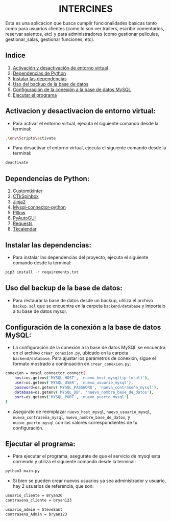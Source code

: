 <h1 align="center"> INTERCINES </h1>
Esta es una aplicacion que busca cumplir funcionalidades basicas tanto como para usuarios clientes (como lo  son ver trailers, escribir comentarios, reservar asientos, etc) y para administradores (como gestionar peliculas, gestionar_salas, gestionar funciones, etc).

## Indice
1. [Activación y desactivación de entorno virtual](#activación-y-desactivación-de-entorno-virtual)
2. [Dependencias de Python](#dependencias-de-python)
3. [Instalar las dependencias](#instalar-las-dependencias)
4. [Uso del backup de la base de datos](#uso-del-backup-de-la-base-de-datos)
5. [Configuración de la conexión a la base de datos MySQL](#configuración-de-la-conexión-a-la-base-de-datos-mysql)
6. [Ejecutar el programa](#ejecutar-el-programa)


## Activacion y desactivacion de entorno virtual:
* Para activar el entorno virtual, ejecuta el siguiente comando desde la terminal:

```bash
.\env\Scripts\activate
```

* Para desactivar el entorno virtual, ejecuta el siguiente comando desde la terminal:

```bash
deactivate
```
## Dependencias de Python:
1. [Customtkinter](https://github.com/TomSchimansky/CustomTkinter)
2. [CTkSpinbox](https://github.com/Sheikh-Rashdan/CTkSpinbox)
3. [Jinja2](https://github.com/pallets/jinja/)
4. [Mysql-connector-python](https://pypi.org/project/mysql-connector-python/)
5. [Plllow](https://github.com/python-pillow/Pillow)
6. [PyAutoGUI](https://github.com/asweigart/pyautogui?tab=readme-ov-file)
7. [Requests](https://github.com/psf/requests)
8. [Tkcalendar](https://github.com/j4321/tkcalendar)

## Instalar las dependencias:

* Para instalar las dependencias del proyecto, ejecuta el siguiente comando desde la terminal:

```bash
pip3 install -r requirements.txt
```


## Uso del backup de la base de datos: 

* Para restaurar la base de datos desde un backup, utiliza el archivo `backup.sql` que se encuentra en la carpeta `backend/database` y importalo a tu base de datos mysql.

## Configuración de la conexión a la base de datos MySQL:

* La configuración de la conexión a la base de datos MySQL se encuentra en el archivo `crear_conexion.py`, ubicado en la carpeta `backend/database`. Para ajustar los parámetros de conexión, sigue el formato mostrado a continuación en `crear_conexion.py`:

``` bash
conexion = mysql.connector.connect(
    host=os.getenv('MYSQL_HOST', 'nuevo_host_mysql(ip local)'),
    user=os.getenv('MYSQL_USER', 'nuevo_usuario_mysql'),
    password=os.getenv('MYSQL_PASSWORD', 'nueva_contraseña_mysql'),
    database=os.getenv('MYSQL_DB', 'nuevo_nombre_base_de_datos'),
    port=os.getenv('MYSQL_PORT', 'nuevo_puerto_mysql')
)
```
* Asegúrate de reemplazar `nuevo_host_mysql`, `nuevo_usuario_mysql`, `nueva_contraseña_mysql`, `nuevo_nombre_base_de_datos`, y `nuevo_puerto_mysql` con los valores correspondientes de tu configuración.


## Ejecutar el programa:

* Para ejecutar el programa, asegurate de que el servicio de mysql esta corriendo y utiliza el siguiente comando desde la terminal:

```bash
python3 main.py
```

* Si bien se pueden crear nuevos usuarios ya sea administrador y usuario, hay 2 usuarios de referencia, que son:
```bash
usuario_cliente = Bryan26
contrasena_cliente = bryan123

usuario_admin = SteveSant
contrasena_Admin = bryan123
```

